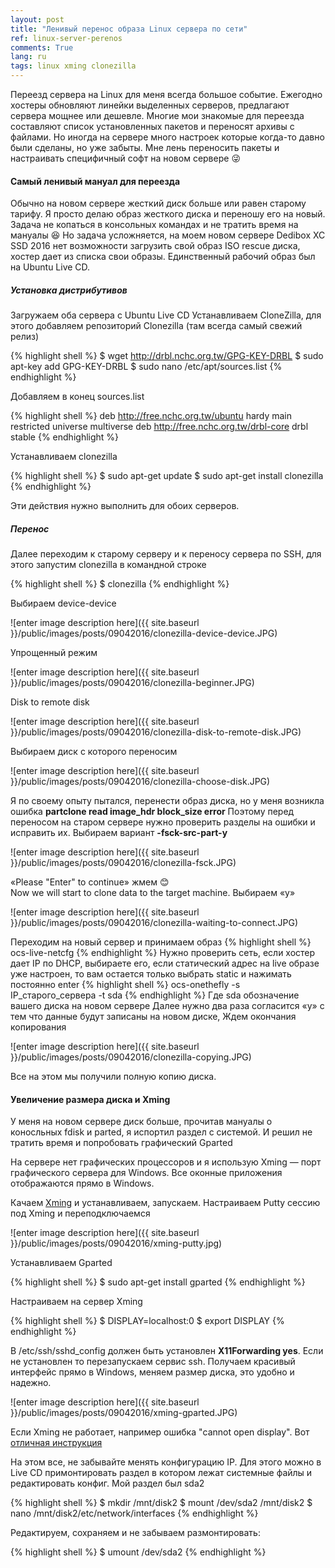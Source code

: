 ```yaml
---
layout: post
title: "Ленивый перенос образа Linux сервера по сети"
ref: linux-server-perenos
comments: True
lang: ru
tags: linux xming clonezilla
---
```


Переезд сервера на Linux для меня всегда большое событие. Ежегодно хостеры обновляют линейки выделенных серверов, предлагают сервера мощнее или дешевле. 
Многие мои знакомые для переезда составляют список установленных пакетов и переносят архивы с файлами. Но иногда на сервере много настроек которые когда-то давно были сделаны, но уже забыты.
Мне лень переносить пакеты и настраивать специфичный софт на новом сервере :stuck_out_tongue_winking_eye:

#### Самый ленивый мануал для переезда

Обычно на новом сервере жесткий диск больше или равен старому тарифу. Я просто делаю образ жесткого диска и переношу его на новый.
Задача не копаться в консольных командах и не тратить время на мануалы :laughing: Но задача усложняется, на моем новом сервере Dedibox XC SSD 2016 нет возможности загрузить свой образ ISO rescue диска, хостер дает из списка свои образы. Единственный рабочий образ был на Ubuntu Live CD.

##### Установка дистрибутивов
Загружаем оба сервера с Ubuntu Live CD
Устанавливаем CloneZilla, для этого добавляем репозиторий Clonezilla (там всегда самый свежий релиз)

{% highlight shell %}
$ wget http://drbl.nchc.org.tw/GPG-KEY-DRBL
$ sudo apt-key add GPG-KEY-DRBL
$ sudo nano /etc/apt/sources.list
{% endhighlight %}

Добавляем в конец sources.list   

{% highlight shell %}
deb http://free.nchc.org.tw/ubuntu hardy main restricted universe multiverse
deb http://free.nchc.org.tw/drbl-core drbl stable
{% endhighlight %}

Устанавливаем clonezilla

{% highlight shell %}
$ sudo apt-get update
$ sudo apt-get install clonezilla
{% endhighlight %}

Эти действия нужно выполнить для обоих серверов. 

##### Перенос

Далее переходим к старому серверу и к переносу сервера по SSH, для этого запустим clonezilla в командной строке
   
{% highlight shell %}
$ clonezilla
{% endhighlight %}

Выбираем device-device

![enter image description here]({{ site.baseurl }}/public/images/posts/09042016/clonezilla-device-device.JPG)

Упрощенный режим

![enter image description here]({{ site.baseurl }}/public/images/posts/09042016/clonezilla-beginner.JPG)

Disk to remote disk

![enter image description here]({{ site.baseurl }}/public/images/posts/09042016/clonezilla-disk-to-remote-disk.JPG)

Выбираем диск с которого переносим

![enter image description here]({{ site.baseurl }}/public/images/posts/09042016/clonezilla-choose-disk.JPG)

Я по своему опыту пытался, перенести образ диска, но у меня возникла ошибка **partclone read image_hdr block_size error**
Поэтому перед переносом на старом сервере нужно проверить разделы на ошибки и исправить их.
Выбираем вариант **-fsck-src-part-y**

![enter image description here]({{ site.baseurl }}/public/images/posts/09042016/clonezilla-fsck.JPG)

«Please "Enter" to continue» жмем :blush:<br>
Now we will start to clone data to the target machine. Выбираем «y»

![enter image description here]({{ site.baseurl }}/public/images/posts/09042016/clonezilla-waiting-to-connect.JPG)

Переходим на новый сервер и принимаем образ
{% highlight shell %}
ocs-live-netcfg
{% endhighlight %}
Нужно проверить сеть, если хостер дает IP по DHCP, выбираете его, если статический адрес на live образе уже настроен, то вам остается только выбрать static и нажимать постоянно enter
{% highlight shell %}
ocs-onethefly -s IP_старого_сервера -t sda
{% endhighlight %}
Где sda обозначение вашего диска на новом сервере
Далее нужно два раза согласится «y» с тем что данные будут записаны на новом диске, Ждем окончания копирования

![enter image description here]({{ site.baseurl }}/public/images/posts/09042016/clonezilla-copying.JPG)

Все на этом мы получили полную копию диска.

#### Увеличение размера диска и Xming

У меня на новом сервере диск больше, прочитав мануалы о коносльных fdisk и parted, я испортил раздел с системой. И решил не тратить время и попробовать графический Gparted

На сервере нет графических процессоров и я использую Xming — порт графического сервера для Windows. Все оконные приложения отображаются прямо в Windows.

Качаем [Xming](https://sourceforge.net/projects/xming/files/latest/download?source=files) и устанавливаем, запускаем.
Настраиваем Putty сессию под Xming и переподключаемся

![enter image description here]({{ site.baseurl }}/public/images/posts/09042016/xming-putty.jpg)

Устанавливаем Gparted

{% highlight shell %}
$ sudo apt-get install gparted
{% endhighlight %}

Настраиваем на сервер Xming

{% highlight shell %}
$ DISPLAY=localhost:0
$ export DISPLAY
{% endhighlight %}

В /etc/ssh/sshd_config должен быть установлен **X11Forwarding yes**. Если не установлен то перезапускаем сервис ssh. Получаем красивый интерфейс прямо в Windows, меняем размер диска, это удобно и надежно.

![enter image description here]({{ site.baseurl }}/public/images/posts/09042016/xming-gparted.JPG)

Если Xming не работает, например ошибка "cannot open display". 
Вот [отличная инструкция](https://sourceforge.net/projects/xming/files/latest/download?source=files)

На этом все, не забывайте менять конфигурацию IP. Для этого можно в Live CD примонтировать раздел в котором лежат системные файлы и редактировать конфиг. Мой раздел был sda2

{% highlight shell %}
$ mkdir /mnt/disk2
$ mount /dev/sda2 /mnt/disk2
$ nano /mnt/disk2/etc/network/interfaces
{% endhighlight %}
	
Редактируем, сохраняем и не забываем размонтировать:

{% highlight shell %}
$ umount /dev/sda2
{% endhighlight %}